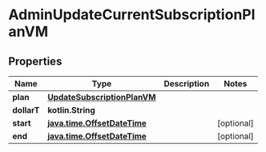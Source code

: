 
# AdminUpdateCurrentSubscriptionPlanVM

## Properties
Name | Type | Description | Notes
------------ | ------------- | ------------- | -------------
**plan** | [**UpdateSubscriptionPlanVM**](UpdateSubscriptionPlanVM.md) |  | 
**dollarT** | **kotlin.String** |  | 
**start** | [**java.time.OffsetDateTime**](java.time.OffsetDateTime.md) |  |  [optional]
**end** | [**java.time.OffsetDateTime**](java.time.OffsetDateTime.md) |  |  [optional]



